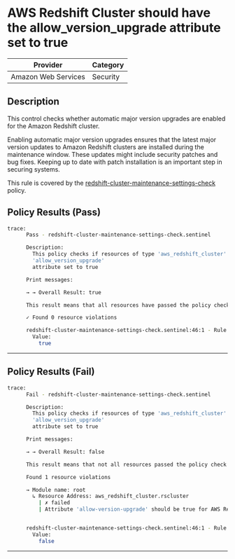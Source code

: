 # AWS Redshift Cluster should have the allow_version_upgrade attribute set to true

| Provider            | Category  |
| ------------------- | --------  |
| Amazon Web Services |  Security |

## Description

This control checks whether automatic major version upgrades are enabled for the Amazon Redshift cluster.

Enabling automatic major version upgrades ensures that the latest major version updates to Amazon Redshift clusters are installed during the maintenance window. These updates might include security patches and bug fixes. Keeping up to date with patch installation is an important step in securing systems.

This rule is covered by the [redshift-cluster-maintenance-settings-check](https://github.com/hashicorp/policy-library-NIST-Policy-Set-for-AWS-Terraform/blob/main/policies/redshift/redshift-cluster-maintenance-settings-check.sentinel) policy.

## Policy Results (Pass)

```bash
trace:
      Pass - redshift-cluster-maintenance-settings-check.sentinel

      Description:
        This policy checks if resources of type 'aws_redshift_cluster' have the
        'allow_version_upgrade'
        attribute set to true

      Print messages:

      → → Overall Result: true

      This result means that all resources have passed the policy check for the policy redshift-cluster-miantenance-settings-check.

      ✓ Found 0 resource violations

      redshift-cluster-maintenance-settings-check.sentinel:46:1 - Rule "main"
        Value:
          true
```

---

## Policy Results (Fail)

```bash
trace:
      Fail - redshift-cluster-maintenance-settings-check.sentinel

      Description:
        This policy checks if resources of type 'aws_redshift_cluster' have the
        'allow_version_upgrade'
        attribute set to true

      Print messages:

      → → Overall Result: false

      This result means that not all resources passed the policy check and the protected behavior is not allowed for the policy redshift-cluster-miantenance-settings-check.

      Found 1 resource violations

      → Module name: root
        ↳ Resource Address: aws_redshift_cluster.rscluster
          | ✗ failed
          | Attribute 'allow-version-upgrade' should be true for AWS Redshift Cluster. Refer to https://docs.aws.amazon.com/securityhub/latest/userguide/redshift-controls.html#redshift-6 for more details.


      redshift-cluster-maintenance-settings-check.sentinel:46:1 - Rule "main"
        Value:
          false
```

---
